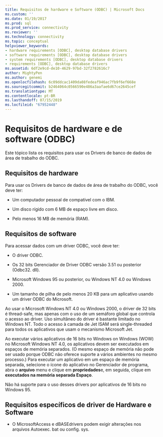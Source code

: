 ```yaml
---
title: Requisitos de hardware e Software (ODBC) | Microsoft Docs
ms.custom: ''
ms.date: 01/19/2017
ms.prod: sql
ms.prod_service: connectivity
ms.reviewer: ''
ms.technology: connectivity
ms.topic: conceptual
helpviewer_keywords:
- hardware requirements [ODBC], desktop database drivers
- software requirements [ODBC], desktop database drivers
- system requirements [ODBC], desktop database drivers
- requirements [ODBC], desktop database drivers
ms.assetid: 6df2e9cd-de10-4629-97bd-32f2782616c7
author: MightyPen
ms.author: genemi
ms.openlocfilehash: 6c09ddcac1409da08fedeaf946ac7fb9f6ef668e
ms.sourcegitcommit: b2464064c0566590e486a3aafae6d67ce2645cef
ms.translationtype: MT
ms.contentlocale: pt-BR
ms.lasthandoff: 07/15/2019
ms.locfileid: "67952448"
---
```

# <a name="hardware-and-software-requirements-odbc"></a>Requisitos de hardware e de software (ODBC)
Este tópico lista os requisitos para usar os Drivers de banco de dados de área de trabalho do ODBC.  
  
## <a name="hardware-requirements"></a>Requisitos de hardware  
 Para usar os Drivers de banco de dados de área de trabalho do ODBC, você deve ter:  
  
-   Um computador pessoal de compatível com o IBM.  
  
-   Um disco rígido com 6 MB de espaço livre em disco.  
  
-   Pelo menos 16 MB de memória (RAM).  
  
## <a name="software-requirements"></a>Requisitos de software  
 Para acessar dados com um driver ODBC, você deve ter:  
  
-   O driver ODBC.  
  
-   Os 32 bits Gerenciador de Driver ODBC versão 3.51 ou posterior (Odbc32. dll).  
  
-   Microsoft Windows 95 ou posterior, ou Windows NT 4.0 ou Windows 2000.  
  
-   Um tamanho de pilha de pelo menos 20 KB para um aplicativo usando um driver ODBC do Microsoft.  
  
 Ao usar o Microsoft Windows NT 4.0 ou Windows 2000, o driver de 32 bits é thread-safe, mas apenas com o uso de um semáforo global que controla o acesso ao driver. Uso simultâneo do driver é bastante limitado no Windows NT. Todo o acesso à camada de Jet ISAM será single-threaded para todos os aplicativos que usam o mecanismo Microsoft Jet.  
  
 Ao executar vários aplicativos de 16 bits no Windows on Windows (WOW) no Microsoft Windows NT 4.0, os aplicativos devem ser executados em espaços de memória separados. (O mesmo espaço de memória não pode ser usado porque ODBC não oferece suporte a vários ambientes no mesmo processo.) Para executar um aplicativo em um espaço de memória separada, selecione o ícone do aplicativo no Gerenciador de programa, abra o **arquivo** menu e clique em **propriedades**e, em seguida, clique em **executados na memória separada Espaço**.  
  
 Não há suporte para o uso desses drivers por aplicativos de 16 bits no Windows 95.  
  
## <a name="driver-specific-hardware-and-software-requirements"></a>Requisitos específicos de driver de Hardware e Software  
  
-   O MicrosoftAccess e dBASEdrivers podem exigir alterações nos arquivos Autoexec. bat ou config. sys.
